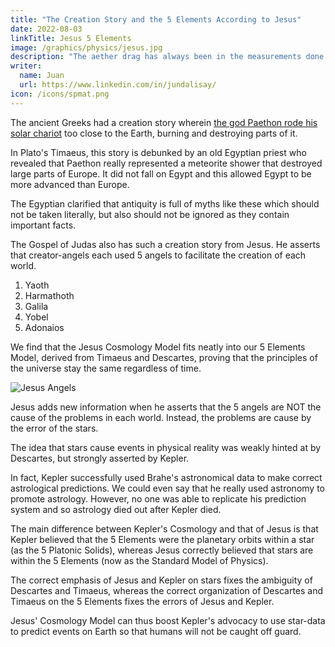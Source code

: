 ```yaml
---
title: "The Creation Story and the 5 Elements According to Jesus"
date: 2022-08-03
linkTitle: Jesus 5 Elements
image: /graphics/physics/jesus.jpg
description: "The aether drag has always been in the measurements done by physicists on light"
writer:
  name: Juan
  url: https://www.linkedin.com/in/jundalisay/
icon: /icons/spmat.png
---
```



The ancient Greeks had a creation story wherein [the god Paethon rode his solar chariot](/research/socrates/timaeus/chapter-02) too close to the Earth, burning and destroying parts of it.

In Plato's Timaeus, this story is debunked by an old Egyptian priest who revealed that Paethon really represented a meteorite shower that destroyed large parts of Europe. It did not fall on Egypt and this allowed Egypt to be more advanced than Europe. 

The Egyptian clarified that antiquity is full of myths like these which should not be taken literally, but also should not be ignored as they contain important facts. 

The Gospel of Judas also has such a creation story from Jesus. He asserts that creator-angels each used 5 angels to facilitate the creation of each world.   

1. Yaoth
2. Harmathoth
3. Galila
4. Yobel
5. Adonaios


We find that the Jesus Cosmology Model fits neatly into our 5 Elements Model, derived from Timaeus and Descartes, proving that the principles of the universe stay the same regardless of time.  


![Jesus Angels](/graphics/physics/jesus.jpg)

Jesus adds new information when he asserts that the 5 angels are NOT the cause of the problems in each world. Instead, the problems are cause by the error of the stars. 

The idea that stars cause events in physical reality was weakly hinted at by Descartes, but strongly asserted by Kepler. 

In fact, Kepler successfully used Brahe's astronomical data to make correct astrological predictions. We could even say that he really used astronomy to promote astrology. However, no one was able to replicate his prediction system and so astrology died out after Kepler died. 

The main difference between Kepler's Cosmology and that of Jesus is that Kepler believed that the 5 Elements were the planetary orbits within a star (as the 5 Platonic Solids), whereas Jesus correctly believed that stars are within the 5 Elements (now as the Standard Model of Physics).

The correct emphasis of Jesus and Kepler on stars fixes the ambiguity of Descartes and Timaeus, whereas the correct organization of Descartes and Timaeus on the 5 Elements fixes the errors of Jesus and Kepler. 

Jesus' Cosmology Model can thus boost Kepler's advocacy to use star-data to predict events on Earth so that humans will not be caught off guard. 

<!-- The universe of Timaeus, Jesus, and ours has one and the same physics and therefore the same cosmology.  -->
